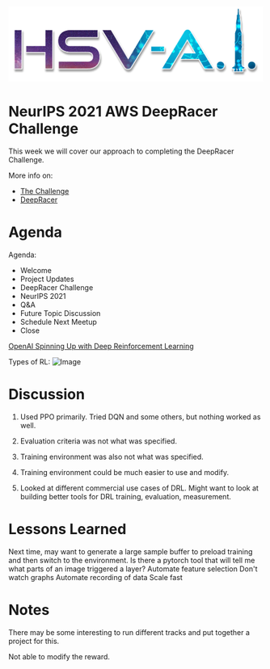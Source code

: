 ![HSV-AI Logo](https://github.com/HSV-AI/hugo-website/blob/master/static/images/logo_v9.png?raw=true)

# NeurIPS 2021 AWS DeepRacer Challenge

This week we will cover our approach to completing the DeepRacer Challenge.

More info on:
* [The Challenge](https://www.aicrowd.com/challenges/neurips-2021-aws-deepracer-ai-driving-olympics-challenge)
* [DeepRacer](https://aws.amazon.com/deepracer/)

# Agenda

Agenda:
- Welcome
- Project Updates
- DeepRacer Challenge
- NeurIPS 2021
- Q&A
- Future Topic Discussion
- Schedule Next Meetup
- Close

[OpenAI Spinning Up with Deep Reinforcement Learning](https://spinningup.openai.com/en/latest)

Types of RL:
![Image](https://spinningup.openai.com/en/latest/_images/rl_algorithms_9_15.svg)

# Discussion

1. Used PPO primarily. Tried DQN and some others, but nothing worked as well.

2. Evaluation criteria was not what was specified.

3. Training environment was also not what was specified.

4. Training environment could be much easier to use and modify.

5. Looked at different commercial use cases of DRL. Might want to look at building better tools for DRL training, evaluation, measurement.

# Lessons Learned

Next time, may want to generate a large sample buffer to preload training and then switch to the environment.
Is there a pytorch tool that will tell me what parts of an image triggered a layer?
Automate feature selection
Don't watch graphs
Automate recording of data
Scale fast

# Notes

There may be some interesting to run different tracks and put together a project for this.

Not able to modify the reward.